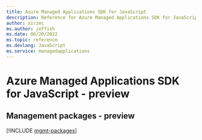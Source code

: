 ```yaml
---
title: Azure Managed Applications SDK for JavaScript
description: Reference for Azure Managed Applications SDK for JavaScript
author: xirzec
ms.author: jeffish
ms.date: 06/20/2022
ms.topic: reference
ms.devlang: JavaScript
ms.service: managedapplications
---
```

# Azure Managed Applications SDK for JavaScript - preview
## Management packages - preview
[!INCLUDE [mgmt-packages](managed-applications-mgmt-index.md)]

